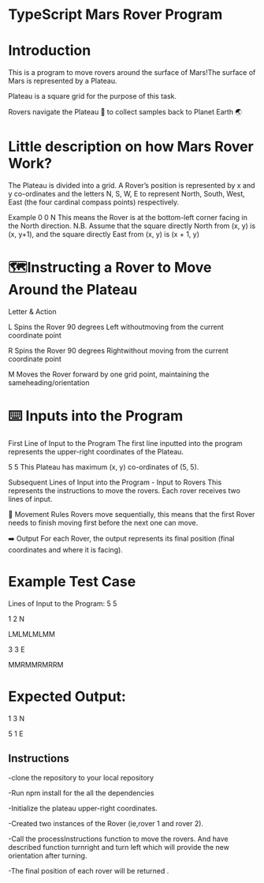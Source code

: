# TypeScript Mars Rover Program

# Introduction

This is a program to move rovers around the surface of Mars!The surface of Mars is represented by a Plateau.

Plateau is a square grid for the purpose of this task.

Rovers navigate the Plateau 🦾 to collect samples back to Planet Earth 🌏

# Little description on how Mars Rover Work?

The Plateau is divided into a grid. A Rover’s position is represented by x and y co-ordinates and the letters N, S, W, E to represent North, South, West, East (the four
cardinal compass points) respectively.

Example
0 0 N
This means the Rover is at the bottom-left corner facing in the North direction.
N.B. Assume that the square directly North from (x, y) is (x, y+1), and the square directly
East from (x, y) is (x + 1, y)

# 🗺Instructing a Rover to Move Around the Plateau
Letter & Action

L Spins the Rover 90 degrees Left withoutmoving from the current coordinate point

R Spins the Rover 90 degrees Rightwithout moving from the current coordinate point

M Moves the Rover forward by one grid point, maintaining the sameheading/orientation

# ⌨️ Inputs into the Program
First Line of Input to the Program
The first line inputted into the program represents the upper-right coordinates of the
Plateau.

5 5
This Plateau has maximum (x, y) co-ordinates of (5, 5).

Subsequent Lines of Input into the Program - Input to Rovers
This represents the instructions to move the rovers.
Each rover receives two lines of input.

<!-- First Line of Input to a Rover
The Rover’s position is represented by two integers representing the X and Y
coordinates and a letter representing where the Rover is facing (its orientation). -->

<!-- 1 2 N
Second Line of Input to a Rover
A string of letters representing the instructions to move the Rover around the Plateau. -->

📏 Movement Rules
Rovers move sequentially, this means that the first Rover needs to finish moving first
before the next one can move.

➡️ Output
For each Rover, the output represents its final position (final coordinates and where it is
facing).

# Example Test Case

Lines of Input to the Program:
5 5

1 2 N

LMLMLMLMM

3 3 E

MMRMMRMRRM

# Expected Output:
1 3 N

5 1 E

## Instructions

-clone the repository to your local repository

-Run npm install for the all the dependencies

-Initialize the plateau upper-right coordinates.

-Created two instances of the Rover (ie,rover 1 and rover 2).

-Call the processInstructions function to move the rovers. And have described function turnright and turn left which will provide the new orientation after turning.

-The final position of each rover will be returned .

